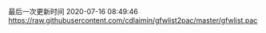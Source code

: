 最后一次更新时间 2020-07-16 08:49:46
https://raw.githubusercontent.com/cdlaimin/gfwlist2pac/master/gfwlist.pac

